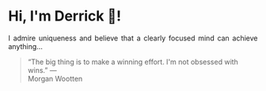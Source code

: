 # Hi, I'm Derrick 👋!
<p align="justify">I admire uniqueness and believe that a clearly focused mind can achieve anything...</p> 
<!-- #quote-start -->
<blockquote>&ldquo;The big thing is to make a winning effort. I'm not obsessed with wins.&rdquo; &mdash; <footer>Morgan Wootten</footer></blockquote>
<!-- #quote-end -->
